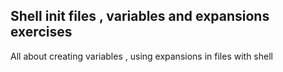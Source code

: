 ## Shell init files , variables and expansions exercises
All about creating variables , using expansions in files with shell
